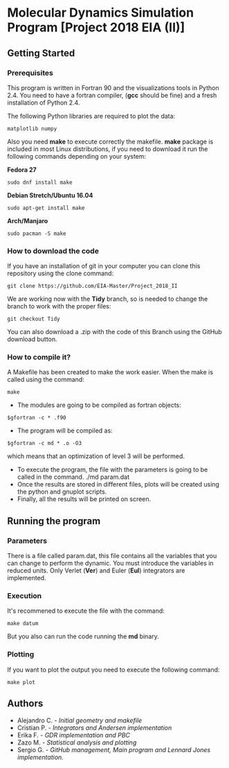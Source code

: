 # Molecular Dynamics Simulation Program [Project 2018 EIA (II)]

## Getting Started

### Prerequisites
This program is written in Fortran 90 and the visualizations tools in Python 2.4.  You need to have a fortran compiler, (**gcc** should be fine) and a fresh installation of Python 2.4.

The following Python libraries are required to plot the data:

```
matplotlib numpy
```

Also you need **make** to execute correctly the makefile. **make** package is included in most Linux distributions, if you need to download it run the following commands depending on your system:

**Fedora 27** 
```
sudo dnf install make
```
**Debian Stretch/Ubuntu 16.04**
```
sudo apt-get install make
```
**Arch/Manjaro**
```
sudo pacman -S make
```
### How to download the code
If you have an installation of git in your computer you can clone this repository using the clone command:
```
git clone https://github.com/EIA-Master/Project_2018_II
```
We are working now with the **Tidy** branch, so is needed to change the branch to work with the proper files:
```
git checkout Tidy
```
You can also download a .zip with the code of this Branch using the GitHub download button.
### How to compile it?
A Makefile has been created to make the work easier. When the make is called using the command:
```
make
```
* The modules are going to be compiled as fortran objects: 
```
$gfortran -c * .f90
```
* The program will be compiled as: 
```
$gfortran -c md * .o -O3
```
which means that an optimization of level 3 will be performed.
* To execute the program, the file with the parameters is going to be called in the command. ./md param.dat
* Once the results are stored in different files, plots will be created using the python and gnuplot scripts.
* Finally, all the results will be printed on screen.

## Running the program

### Parameters

There is a file called param.dat, this file contains all the variables that you can change to perform the dynamic. You must introduce the variables in reduced units.
Only Verlet (**Ver**) and Euler (**Eul**) integrators are implemented.

### Execution

It's recommened to execute the file with the command:
```
make datum
```
But you also can run the code running the **md** binary.

### Plotting
If you want to plot the output you need to execute the following command:
```
make plot
```

## Authors
* Alejandro C. - *Initial geometry and makefile*
* Cristian P. - *Integrators and Andersen implementation*
* Erika F. - *GDR implementation and PBC*
* Zazo M. - *Statistical analysis and plotting*
* Sergio G. - *GitHub management, Main program and Lennard Jones implementation.*
